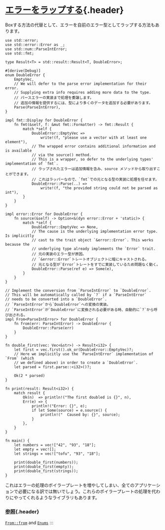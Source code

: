 # [エラーをラップする](#エラーをラップする){.header}

Boxする方法の代替として、エラーを自前のエラー型としてラップする方法もあります。

    use std::error;
    use std::error::Error as _;
    use std::num::ParseIntError;
    use std::fmt;

    type Result<T> = std::result::Result<T, DoubleError>;

    #[derive(Debug)]
    enum DoubleError {
        EmptyVec,
        // We will defer to the parse error implementation for their error.
        // Supplying extra info requires adding more data to the type.
        // パースエラーの実装まで処理を委譲します。
        // 追加の情報を提供するには、型により多くのデータを追加する必要があります。
        Parse(ParseIntError),
    }

    impl fmt::Display for DoubleError {
        fn fmt(&self, f: &mut fmt::Formatter) -> fmt::Result {
            match *self {
                DoubleError::EmptyVec =>
                    write!(f, "please use a vector with at least one element"),
                // The wrapped error contains additional information and is available
                // via the source() method.
                // This is a wrapper, so defer to the underlying types' implementation of `fmt`.
                // ラップされたエラーは追加情報を含み、source メソッドから取り出すことができます。
                // これはラッパーなので、`fmt`での元となる型の実装に処理を任せます。
                DoubleError::Parse(..) =>
                    write!(f, "the provided string could not be parsed as int"),
            }
        }
    }

    impl error::Error for DoubleError {
        fn source(&self) -> Option<&(dyn error::Error + 'static)> {
            match *self {
                DoubleError::EmptyVec => None,
                // The cause is the underlying implementation error type. Is implicitly
                // cast to the trait object `&error::Error`. This works because the
                // underlying type already implements the `Error` trait.
                // 元の実装のエラー型が原因。
                // `&error::Error`トレートオブジェクトに暗にキャストされる。
                // 元となる型が`Error`トレートをすでに実装しているため問題なく動く。
                DoubleError::Parse(ref e) => Some(e),
            }
        }
    }

    // Implement the conversion from `ParseIntError` to `DoubleError`.
    // This will be automatically called by `?` if a `ParseIntError`
    // needs to be converted into a `DoubleError`.
    // `ParseIntError`から`DoubleError`への変換の実装。
    // `ParseIntError`が`DoubleError`に変換される必要がある時、自動的に`?`から呼び出される。
    impl From<ParseIntError> for DoubleError {
        fn from(err: ParseIntError) -> DoubleError {
            DoubleError::Parse(err)
        }
    }

    fn double_first(vec: Vec<&str>) -> Result<i32> {
        let first = vec.first().ok_or(DoubleError::EmptyVec)?;
        // Here we implicitly use the `ParseIntError` implementation of `From` (which
        // we defined above) in order to create a `DoubleError`.
        let parsed = first.parse::<i32>()?;

        Ok(2 * parsed)
    }

    fn print(result: Result<i32>) {
        match result {
            Ok(n)  => println!("The first doubled is {}", n),
            Err(e) => {
                println!("Error: {}", e);
                if let Some(source) = e.source() {
                    println!("  Caused by: {}", source);
                }
            },
        }
    }

    fn main() {
        let numbers = vec!["42", "93", "18"];
        let empty = vec![];
        let strings = vec!["tofu", "93", "18"];

        print(double_first(numbers));
        print(double_first(empty));
        print(double_first(strings));
    }

これはエラーの処理のボイラープレートを増やしてしまい、全てのアプリケーションで必要になる訳では無いでしょう。これらのボイラープレートの処理を代わりにやってくれるようなライブラリもあります。

### [参照](#参照){.header}

[`From::from`](https://doc.rust-lang.org/std/convert/trait.From.html)
and [`Enums`](../../custom_types/enum.html)
:::


